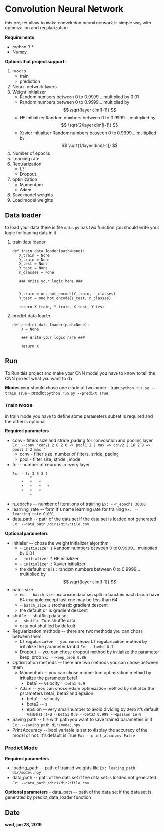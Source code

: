 # Convolution Neural Network
this project allow to make convolution neural network in simple way with optimization and regularization 

**Requirements**
- python 3.*
- Numpy


**Options that project support :**
1. modes 
	- train 
	- prediction
2. Neural network layers
3. Weight initializer
	- Random numbers between 0 to 0.9999...   multiplied by 0.01  
	- Random numbers between 0 to 0.9999...   multiplied by   $$ \sqrt{layer dim[l-1]} $$	 
	- HE initializer  Random numbers between 0 to 0.9999...   multiplied by   $$ \sqrt{2/layer dim[l-1]} $$
	- Xavier initializer  Random numbers between 0 to 0.9999...   multiplied by   $$ \sqrt{1/layer dim[l-1]} $$
4. Number of epochs
5. Learning rate 
5. Regularization
	- L2
	- Dropout
7. optimization
	- Momentum
	-  Adam 
8. Save model weights 
9. Load model weights

## Data loader 

to load your data there is file `data.py` has two function you should write your logic for loading data in it 
	

 1. train data loader
	```	
	def train_data_loader(path=None):
	   X_train = None
	   Y_train = None
	   X_test = None
	   Y_test = None
	   n_classes = None
	  
	   ### Write your logic here ###
	   
	   
	   Y_train = one_hot_encode(Y_train, n_classes)
	   Y_test = one_hot_encode(Y_test, n_classes)
	   
	   return X_train, Y_train, X_test, Y_test
	```

2. predict data loader
	```
	def predict_data_loader(path=None):
	    X = None
	    
	    ### Write your logic here ###
	    
	    return X
	```
## Run
To Run this project and make your CNN model you have to know to tell the CNN project what you want to do 

**Modes**
	your should chose one mode of two mode
	- train
		`python run.py --train True`
	- predict
		`python run.py --predict True`

### Train Mode
in train mode you have to define some parameters subset is required and the other is optional 

**Required parameters**
- conv - filters size and stride ,pading for convolution and pooling layer 
	`Ex: --conv "conv1 2 8 2 0 => pool1 2 2 max => conv2 2 16 2 0 => pool2 2 2 max "`
	* conv - filter size, number of filters, stride, pading 
	* pool - filter size, stride , mode
-  fc	--   number of neurons in every layer 
	``` 
	Ex: --fc 3 5 3 1           
			*	
		*	*	*
		*	*	*	*    
		*	*	*
			*
	```
- n_epochs -- number of iterations of training 
	 `Ex: --n_epochs 30000`
- learning_rate -- form it's name learning rate for training 
	`Ex: --learning_rate 0.001`
- data_path -- path of the data set if the data set is loaded not generated 
	`Ex: --data_path /dir1/dir2/file.csv`

**Optional parameters**
- initialier -- chose the weight initializer algorithm 
	* `--initializer 1`  Random numbers between 0 to 0.9999...   multiplied by 0.01  
	* `--initializer 2`  HE initializer
	* `--initializer 3`  Xavier initializer
	* the default one is :	random numbers between 0 to 0.9999...   multiplied by   $$ \sqrt{layer dim[l-1]} $$	 
- batch size
	* `Ex: --batch_size 64` create data set split in batches each batch have 64 example except last one may be less than 64
	* `--batch_size 1` stochastic gradient descent 
	* the default on is  gradient descent 
- shuffle -- shuffling data set
	* `--shuffle Ture` shuffle data 
	* data not shuffled by default
- Regularization methods -- there are two methods you can chose between them.
	* L2 regularization -- you can chose L2 regularization method by initialize the parameter lambd
		`Ex: --lambd 0.7`
	* Dropout -- you can chose dropout method by initialize the parameter keep_prob 
		`Ex: --keep_prob 0.86`
- Optimization methods --  there are two methods you can chose between them.
	* Momentum -- you can chose momentum optimization method by initialize the parameter beta1
		* beta1 -- velocity 
		`--beta1 0.9`
	* Adam -- you can chose Adam optimization method by initialize the parameters beta1, beta2 and epsilon
		* beta1 -- velocity 
		* beta2 -- s 
		* epsilon -- very small number to avoid dividing by zero it's default value is 1e-8
		`--beta1 0.9 --beta2 0.999 --epsilon 1e-9`
- Saving path -- file with path you want to save trained parameters in it
	`Ex: --saving_path dir/model.npy`
- Print Accuracy -- bool variable is set to display the accuracy of the model or not, it's default is True
	`Ex: --print_accuracy False`



### Predict Mode
**Required parameters**
- loading_path -- path of trained weights file
	`Ex: loading_path dir/model.npy`
- data_path -- path of the data set if the data set is loaded not generated 
	`Ex: --data_path /dir1/dir2/file.csv`

**Optional parameters**
	- data_path -- path of the data set if the data set is generated by predict_data_loader function

## Date
**wed, jan 23, 2019**
